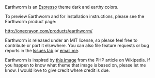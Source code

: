 Earthworm is an [Espresso][esp] theme dark and earthy colors.

To preview Earthworm and for installation instructions, please see
the Earthworm product page:

<http://onecrayon.com/products/earthworm/>

Earthworm is released under an MIT license, so please feel free to contribute
or port it elsewhere. You can also file feature
requests or bug reports in the [Issues tab][issues] or [email me][email].

Earthworm is inspired by [this image][img] from the PHP article on Wikipedia.
If you happen to know what theme that image is based on, please let me
know.  I would love to give credit where credit is due.

   [esp]: http://macrabbit.com/espresso/
   [issues]: http://github.com/onecrayon/earthworm.foam/issues
   [email]: http://onecrayon.com/about/contact/
   [img]: http://en.wikipedia.org/wiki/File:PHPCode_HelloWorld.svg
